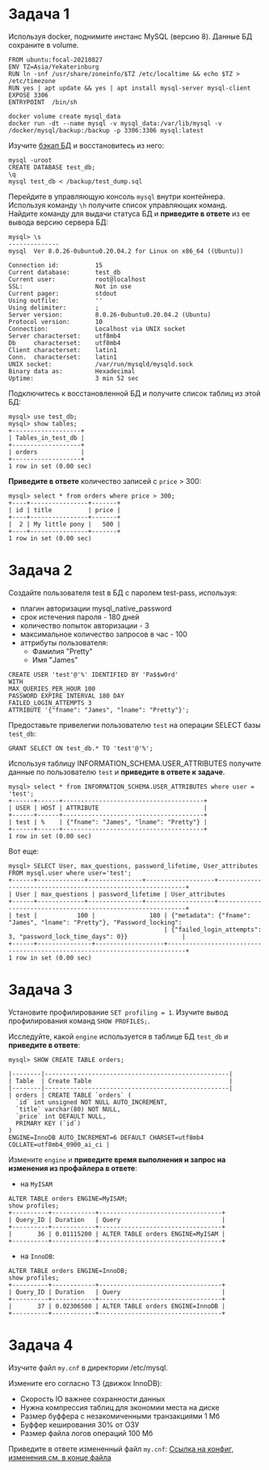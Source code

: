# Задача 1

Используя docker, поднимите инстанс MySQL (версию 8). Данные БД сохраните в volume.

```
FROM ubuntu:focal-20210827  
ENV TZ=Asia/Yekaterinburg  
RUN ln -snf /usr/share/zoneinfo/$TZ /etc/localtime && echo $TZ > /etc/timezone  
RUN yes | apt update && yes | apt install mysql-server mysql-client
EXPOSE 3306
ENTRYPOINT  /bin/sh
```

```
docker volume create mysql_data
docker run -dt --name mysql -v mysql_data:/var/lib/mysql -v /docker/mysql/backup:/backup -p 3306:3306 mysql:latest
```

Изучите [бэкап БД](https://github.com/netology-code/virt-homeworks/tree/master/06-db-03-mysql/test_data) и 
восстановитесь из него:

```
mysql -uroot  
CREATE DATABASE test_db;  
\q  
mysql test_db < /backup/test_dump.sql  
```

Перейдите в управляющую консоль `mysql` внутри контейнера.  
Используя команду `\h` получите список управляющих команд.  
Найдите команду для выдачи статуса БД и **приведите в ответе** из ее вывода версию сервера БД:   

```
mysql> \s
--------------
mysql  Ver 8.0.26-0ubuntu0.20.04.2 for Linux on x86_64 ((Ubuntu))

Connection id:          15
Current database:       test_db
Current user:           root@localhost
SSL:                    Not in use
Current pager:          stdout
Using outfile:          ''
Using delimiter:        ;
Server version:         8.0.26-0ubuntu0.20.04.2 (Ubuntu)
Protocol version:       10
Connection:             Localhost via UNIX socket
Server characterset:    utf8mb4
Db     characterset:    utf8mb4
Client characterset:    latin1
Conn.  characterset:    latin1
UNIX socket:            /var/run/mysqld/mysqld.sock
Binary data as:         Hexadecimal
Uptime:                 3 min 52 sec
```

Подключитесь к восстановленной БД и получите список таблиц из этой БД:  
```
mysql> use test_db;  
mysql> show tables;  
+-------------------+
| Tables_in_test_db |
+-------------------+
| orders            |
+-------------------+
1 row in set (0.00 sec)
```

**Приведите в ответе** количество записей с `price` > 300:

```
mysql> select * from orders where price > 300;   
+----+----------------+-------+
| id | title          | price |
+----+----------------+-------+
|  2 | My little pony |   500 |
+----+----------------+-------+
1 row in set (0.00 sec)
```

# Задача 2

Создайте пользователя test в БД c паролем test-pass, используя:
- плагин авторизации mysql_native_password
- срок истечения пароля - 180 дней 
- количество попыток авторизации - 3 
- максимальное количество запросов в час - 100
- аттрибуты пользователя:
    - Фамилия "Pretty"
    - Имя "James"

```
CREATE USER 'test'@'%' IDENTIFIED BY 'Pa$$w0rd'   
WITH   
MAX_QUERIES_PER_HOUR 100  
PASSWORD EXPIRE INTERVAL 180 DAY   
FAILED_LOGIN_ATTEMPTS 3  
ATTRIBUTE '{"fname": "James", "lname": "Pretty"}';   
```

Предоставьте привелегии пользователю `test` на операции SELECT базы `test_db`: 
```
GRANT SELECT ON test_db.* TO 'test'@'%';  
```
   
Используя таблицу INFORMATION_SCHEMA.USER_ATTRIBUTES получите данные по пользователю `test` и 
**приведите в ответе к задаче**.   
```
mysql> select * from INFORMATION_SCHEMA.USER_ATTRIBUTES where user = 'test';
+------+------+---------------------------------------+
| USER | HOST | ATTRIBUTE                             |
+------+------+---------------------------------------+
| test | %    | {"fname": "James", "lname": "Pretty"} |
+------+------+---------------------------------------+
1 row in set (0.00 sec)
```
Вот еще:  
```
mysql> SELECT User, max_questions, password_lifetime, User_attributes  FROM mysql.user where user='test';
+------+-------------+---------------+-------------------+-------------------------------------------------------------+
| User | max_questions | password_lifetime | User_attributes                                                                                                       
+------+-------------+---------------+-------------------+-------------------------------------------------------------+
| test |           100 |               180 | {"metadata": {"fname": "James", "lname": "Pretty"}, "Password_locking": 
                                           | {"failed_login_attempts": 3, "password_lock_time_days": 0}}               |
+------+---------------+-------------------+---------------------------------------------------------------------------+
1 row in set (0.00 sec)

```


# Задача 3

Установите профилирование `SET profiling = 1`.
Изучите вывод профилирования команд `SHOW PROFILES;`.

Исследуйте, какой `engine` используется в таблице БД `test_db` и **приведите в ответе**:  
```
mysql> SHOW CREATE TABLE orders;

|--------|---------------------------------------------------|
| Table  | Create Table                                      |
|--------|---------------------------------------------------|                                                           
| orders | CREATE TABLE `orders` (
  `id` int unsigned NOT NULL AUTO_INCREMENT,
  `title` varchar(80) NOT NULL,
  `price` int DEFAULT NULL,
  PRIMARY KEY (`id`)
) 
ENGINE=InnoDB AUTO_INCREMENT=6 DEFAULT CHARSET=utf8mb4 COLLATE=utf8mb4_0900_ai_ci |
```

Измените `engine` и **приведите время выполнения и запрос на изменения из профайлера в ответе**:
- на `MyISAM`  
```
ALTER TABLE orders ENGINE=MyISAM;  
show profiles;  
+----------+------------+----------------------------------+
| Query_ID | Duration   | Query                            |
+----------+------------+----------------------------------+
|       36 | 0.01115200 | ALTER TABLE orders ENGINE=MyISAM |
+----------+------------+----------------------------------+
```
- на `InnoDB`:
```
ALTER TABLE orders ENGINE=InnoDB;   
show profiles;  
+----------+------------+----------------------------------+
| Query_ID | Duration   | Query                            |
+----------+------------+----------------------------------+
|       37 | 0.02306500 | ALTER TABLE orders ENGINE=InnoDB |
+----------+------------+----------------------------------+
```


# Задача 4 

Изучите файл `my.cnf` в директории /etc/mysql.

Измените его согласно ТЗ (движок InnoDB):
- Скорость IO важнее сохранности данных
- Нужна компрессия таблиц для экономии места на диске
- Размер буффера с незакомиченными транзакциями 1 Мб
- Буффер кеширования 30% от ОЗУ
- Размер файла логов операций 100 Мб

Приведите в ответе измененный файл `my.cnf`:
[Ссылка на конфиг, изменения см. в конце файла](https://github.com/GrigoriyAzatyan/devops-netology/blob/main/mysqld.cnf)

